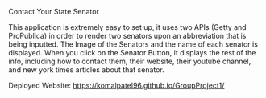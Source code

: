 Contact Your State Senator 

This application is extremely easy to set up, it uses two APIs (Getty and ProPublica) in order to render two senators upon an abbreviation that is being inputted. The Image of the Senators and the name of each senator is displayed. When you click on the Senator Button, it displays the rest of the info, including how to contact them, their website, their youtube channel, and new york times articles about that senator. 


Deployed Website: https://komalpatel96.github.io/GroupProject1/

